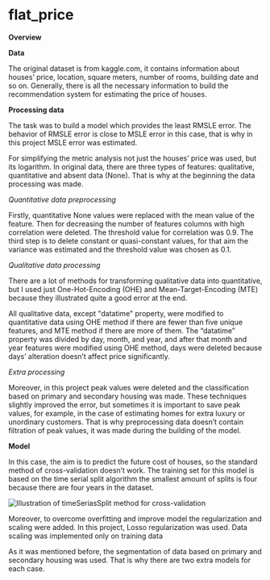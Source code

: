 # flat_price
**Overview**

**Data**

The original dataset is from kaggle.com, it contains information about houses’ price, location, square meters, number of rooms, building date and so on. Generally, there is all the necessary information to build the recommendation system for estimating the price of houses. 

**Processing data**

The task was to build a model which provides the least RMSLE error. The behavior of RMSLE error is close to MSLE error in this case, that is why in this project MSLE error was estimated.

For simplifying the metric analysis not just the houses’ price was used, but its logarithm.
In original data, there are three types of features: qualitative, quantitative and absent data (None). That is why at the beginning the data processing was made.

*Quantitative data preprocessing*

Firstly, quantitative None values were replaced with the mean value of the feature. Then for decreasing the number of features columns with high correlation were deleted. The threshold value for correlation was 0.9. The third step is to delete constant or quasi-constant values, for that aim the variance was estimated and the threshold value was chosen as 0.1.

*Qualitative data processing*

There are a lot of methods for transforming qualitative data into quantitative, but I used just One-Hot-Encoding (OHE) and Mean-Target-Encoding (MTE) because they illustrated quite a good error at the end.

All qualitative data, except "datatime" property, were modified to quantitative data using OHE method if there are fewer than five unique features, and MTE method if there are more of them. The “datatime” property was divided by day, month, and year, and after that month and year features were modified using OHE method, days were deleted because days’ alteration doesn’t affect price significantly.

*Extra processing*

Moreover, in this project peak values were deleted and the classification based on primary and secondary housing was made. These techniques slightly improved the error, but sometimes it is important to save peak values, for example, in the case of estimating homes for extra luxury or unordinary customers. That is why preprocessing data doesn’t contain filtration of peak values, it was made during the building of the model.

**Model**

In this case, the aim is to predict the future cost of houses, so the standard method of cross-validation doesn’t work. The training set for this model is based on the time serial split algorithm the smallest amount of splits is four because there are four years in the dataset. 

![Illustration of timeSeriasSplit method for cross-validation](https://user-images.githubusercontent.com/104028421/232858510-07355817-12d4-4707-8a6a-016e7485daf8.png)


Moreover, to overcome overfitting and improve model the regularization and scaling were added. In this project, Losso regularization was used. Data scaling was implemented only on training data

As it was mentioned before, the segmentation of data based on primary and secondary housing was used. That is why there are two extra models for each case.
